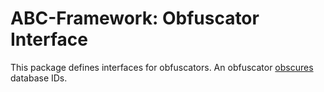 # ABC-Framework: Obfuscator Interface

This package defines interfaces for obfuscators. An obfuscator [obscures](http://www.dictionary.com/browse/obfuscate) 
database IDs.
